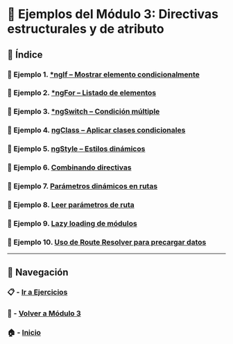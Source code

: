 # 🧪 Ejemplos del Módulo 3: Directivas estructurales y de atributo

## 📌 Índice

### 🧪 Ejemplo 1. [*ngIf – Mostrar elemento condicionalmente](./Enunciados/Ejemplo_1.md)
### 🧪 Ejemplo 2. [*ngFor – Listado de elementos](./Enunciados/Ejemplo_2.md)
### 🧪 Ejemplo 3. [*ngSwitch – Condición múltiple](./Enunciados/Ejemplo_3.md)
### 🧪 Ejemplo 4. [ngClass – Aplicar clases condicionales](./Enunciados/Ejemplo_4.md)
### 🧪 Ejemplo 5. [ngStyle – Estilos dinámicos](./Enunciados/Ejemplo_5.md)
### 🧪 Ejemplo 6. [Combinando directivas](./Enunciados/Ejemplo_6.md)
### 🧪 Ejemplo 7. [Parámetros dinámicos en rutas](./Enunciados/Ejemplo_7.md)
### 🧪 Ejemplo 8. [Leer parámetros de ruta](./Enunciados/Ejemplo_8.md)
### 🧪 Ejemplo 9. [Lazy loading de módulos](./Enunciados/Ejemplo_9.md)
### 🧪 Ejemplo 10. [Uso de Route Resolver para precargar datos](./Enunciados/Ejemplo_10.md)

---

## 🔁 Navegación

### 📋 - [Ir a Ejercicios](../Ejercicios/README.md)

### 📘 - [Volver a Módulo 3](../Modulo_3.md)

### 🏠 - [Inicio](../../README.md)

